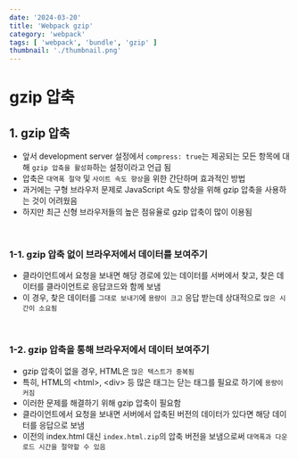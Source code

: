 ```yaml
---
date: '2024-03-20'
title: 'Webpack gzip'
category: 'webpack'
tags: [ 'webpack', 'bundle', 'gzip' ]
thumbnail: './thumbnail.png'
---
```


# gzip 압축

## 1. gzip 압축

- 앞서 development server 설정에서 `compress: true`는 제공되는 모든 항목에 대해 `gzip 압축을 활성화`하는 설정이라고 언급 됨
- 압축은 `대역폭 절약` 및 `사이트 속도 향상`을 위한 간단하며 효과적인 방법
- 과거에는 구형 브라우저 문제로 JavaScript 속도 향상을 위해 gzip 압축을 사용하는 것이 어려웠음
- 하지만 최근 신형 브라우저들의 높은 점유율로 gzip 압축이 많이 이용됨

<br/>

### 1-1. gzip 압축 없이 브라우저에서 데이터를 보여주기

- 클라이언트에서 요청을 보내면 해당 경로에 있는 데이터를 서버에서 찾고, 찾은 데이터를 클라이언트로 응답코드와 함께 보냄
- 이 경우, 찾은 데이터를 `그대로 보내기`에 `용량이 크고` 응답 받는데 상대적으로 `많은 시간이 소요됨`

<br/>

### 1-2. gzip 압축을 통해 브라우저에서 데이터 보여주기

- gzip 압축이 없을 경우, HTML은 `많은 텍스트가 중복됨`
- 특히, HTML의 \<html>, \<div> 등 많은 태그는 닫는 태그를 필요로 하기에 `용량이 커짐`
- 이러한 문제를 해결하기 위해 gzip 압축이 필요함
- 클라이언트에서 요청을 보내면 서버에서 압축된 버전의 데이터가 있다면 해당 데이터를 응답으로 보냄
- 이전의 index.html 대신 `index.html.zip`의 압축 버전을 보냄으로써 `대역폭과 다운로드 시간을 절약할 수 있음`

[//]: # (---)

[//]: # ()

[//]: # (## Source)

[//]: # ()

[//]: # (- [<>]&#40;<>&#41;)

